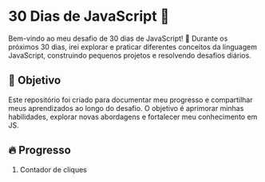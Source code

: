 # 30 Dias de JavaScript 🚀

Bem-vindo ao meu desafio de 30 dias de JavaScript! 🎯 Durante os próximos 30 dias, irei explorar e praticar diferentes conceitos da linguagem JavaScript, construindo pequenos projetos e resolvendo desafios diários.

## 📌 Objetivo

Este repositório foi criado para documentar meu progresso e compartilhar meus aprendizados ao longo do desafio. O objetivo é aprimorar minhas habilidades, explorar novas abordagens e fortalecer meu conhecimento em JS.

## 🔥 Progresso
1. Contador de cliques
